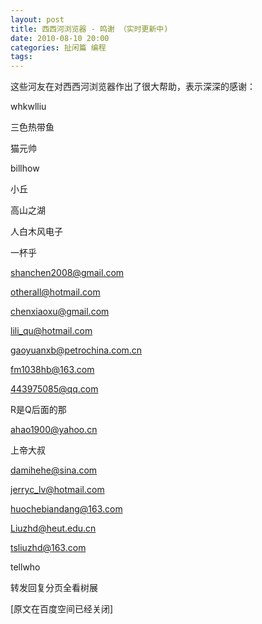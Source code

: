 ```yaml
---
layout: post
title: 西西河浏览器 - 鸣谢 （实时更新中)
date: 2010-08-10 20:00
categories: 扯闲篇 编程
tags: 
---
```



这些河友在对西西河浏览器作出了很大帮助，表示深深的感谢：

<!-- more -->

whkwlliu 

三色热带鱼

猫元帅    

billhow 

小丘

高山之湖

人白木风电子

一杯乎

shanchen2008@gmail.com

otherall@hotmail.com

chenxiaoxu@gmail.com

lili_qu@hotmail.com

gaoyuanxb@petrochina.com.cn

fm1038hb@163.com

443975085@qq.com

R是Q后面的那

ahao1900@yahoo.cn

上帝大叔

damihehe@sina.com

jerryc_lv@hotmail.com

huochebiandang@163.com

Liuzhd@heut.edu.cn

tsliuzhd@163.com



tellwho





转发回复分页全看树展

[原文在百度空间已经关闭]

